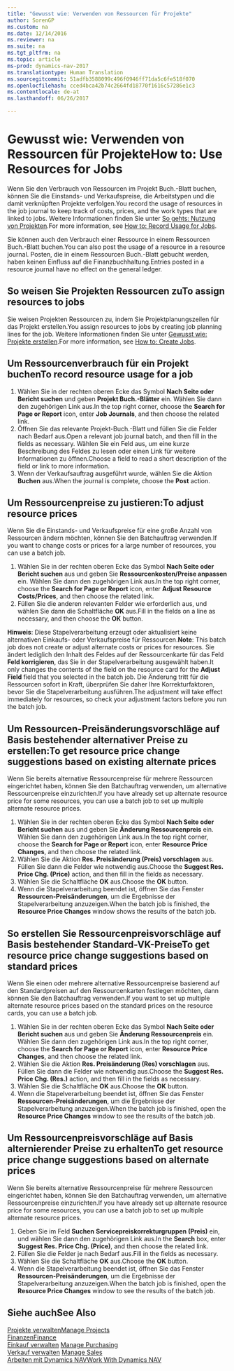 ```yaml
---
title: "Gewusst wie: Verwenden von Ressourcen für Projekte"
author: SorenGP
ms.custom: na
ms.date: 12/14/2016
ms.reviewer: na
ms.suite: na
ms.tgt_pltfrm: na
ms.topic: article
ms-prod: dynamics-nav-2017
ms.translationtype: Human Translation
ms.sourcegitcommit: 51adfb3588099c496f0946ff71da5c6fe518f070
ms.openlocfilehash: cced4bca42b74c2664fd18770f1616c57286e1c3
ms.contentlocale: de-at
ms.lasthandoff: 06/26/2017

---
```


# <a name="how-to-use-resources-for-jobs"></a><span data-ttu-id="c4799-102">Gewusst wie: Verwenden von Ressourcen für Projekte</span><span class="sxs-lookup"><span data-stu-id="c4799-102">How to: Use Resources for Jobs</span></span>
<span data-ttu-id="c4799-103">Wenn Sie den Verbrauch von Ressourcen im Projekt Buch.-Blatt buchen, können Sie die Einstands- und Verkaufspreise, die Arbeitstypen und die damit verknüpften Projekte verfolgen.</span><span class="sxs-lookup"><span data-stu-id="c4799-103">You record the usage of resources in the job journal to keep track of costs, prices, and the work types that are linked to jobs.</span></span> <span data-ttu-id="c4799-104">Weitere Informationen finden Sie unter [So gehts: Nutzung von Projekten](projects-how-record-job-usage.md).</span><span class="sxs-lookup"><span data-stu-id="c4799-104">For more information, see [How to: Record Usage for Jobs](projects-how-record-job-usage.md).</span></span>

<span data-ttu-id="c4799-105">Sie können auch den Verbrauch einer Ressource in einem Ressourcen Buch.-Blatt buchen.</span><span class="sxs-lookup"><span data-stu-id="c4799-105">You can also post the usage of a resource in a resource journal.</span></span> <span data-ttu-id="c4799-106">Posten, die in einem Ressourcen Buch.-Blatt gebucht werden, haben keinen Einfluss auf die Finanzbuchhaltung.</span><span class="sxs-lookup"><span data-stu-id="c4799-106">Entries posted in a resource journal have no effect on the general ledger.</span></span>

## <a name="to-assign-resources-to-jobs"></a><span data-ttu-id="c4799-107">So weisen Sie Projekten Ressourcen zu</span><span class="sxs-lookup"><span data-stu-id="c4799-107">To assign resources to jobs</span></span>
<span data-ttu-id="c4799-108">Sie weisen Projekten Ressourcen zu, indem Sie Projektplanungszeilen für das Projekt erstellen.</span><span class="sxs-lookup"><span data-stu-id="c4799-108">You assign resources to jobs by creating job planning lines for the job.</span></span> <span data-ttu-id="c4799-109">Weitere Informationen finden Sie unter [Gewusst wie: Projekte erstellen](projects-how-create-jobs.md).</span><span class="sxs-lookup"><span data-stu-id="c4799-109">For more information, see [How to: Create Jobs](projects-how-create-jobs.md).</span></span>

## <a name="to-record-resource-usage-for-a-job"></a><span data-ttu-id="c4799-110">Um Ressourcenverbrauch für ein Projekt buchen</span><span class="sxs-lookup"><span data-stu-id="c4799-110">To record resource usage for a job</span></span>

1. <span data-ttu-id="c4799-111">Wählen Sie in der rechten oberen Ecke das Symbol **Nach Seite oder Bericht suchen** und geben **Projekt Buch.-Blätter** ein. Wählen Sie dann den zugehörigen Link aus.</span><span class="sxs-lookup"><span data-stu-id="c4799-111">In the top right corner, choose the **Search for Page or Report** icon, enter **Job Journals**, and then choose the related link.</span></span>
2. <span data-ttu-id="c4799-112">Öffnen Sie das relevante Projekt-Buch.-Blatt und füllen Sie die Felder nach Bedarf aus.</span><span class="sxs-lookup"><span data-stu-id="c4799-112">Open a relevant job journal batch, and then fill in the fields as necessary.</span></span> <span data-ttu-id="c4799-113">Wählen Sie ein Feld aus, um eine kurze Beschreibung des Feldes zu lesen oder einen Link für weitere Informationen zu öffnen.</span><span class="sxs-lookup"><span data-stu-id="c4799-113">Choose a field to read a short description of the field or link to more information.</span></span>
3. <span data-ttu-id="c4799-114">Wenn der Verkaufsauftrag ausgeführt wurde, wählen Sie die Aktion **Buchen** aus.</span><span class="sxs-lookup"><span data-stu-id="c4799-114">When the journal is complete, choose the **Post** action.</span></span>

## <a name="to-adjust-resource-prices"></a><span data-ttu-id="c4799-115">Um Ressourcenpreise zu justieren:</span><span class="sxs-lookup"><span data-stu-id="c4799-115">To adjust resource prices</span></span>  
<span data-ttu-id="c4799-116">Wenn Sie die Einstands- und Verkaufspreise für eine große Anzahl von Ressourcen ändern möchten, können Sie den Batchauftrag verwenden.</span><span class="sxs-lookup"><span data-stu-id="c4799-116">If you want to change costs or prices for a large number of resources, you can use a batch job.</span></span>  

1. <span data-ttu-id="c4799-117">Wählen Sie in der rechten oberen Ecke das Symbol **Nach Seite oder Bericht suchen** aus und geben Sie **Ressourcenkosten/Preise anpassen** ein. Wählen Sie dann den zugehörigen Link aus.</span><span class="sxs-lookup"><span data-stu-id="c4799-117">In the top right corner, choose the **Search for Page or Report** icon, enter **Adjust Resource Costs/Prices**, and then choose the related link.</span></span>
2. <span data-ttu-id="c4799-118">Füllen Sie die anderen relevanten Felder wie erforderlich aus, und wählen Sie dann die Schaltfläche **OK** aus.</span><span class="sxs-lookup"><span data-stu-id="c4799-118">Fill in the fields on a line as necessary, and then choose the **OK** button.</span></span>

<span data-ttu-id="c4799-119">**Hinweis**: Diese Stapelverarbeitung erzeugt oder aktualisiert keine alternativen Einkaufs- oder Verkaufspreise für Ressourcen.</span><span class="sxs-lookup"><span data-stu-id="c4799-119">**Note**: This batch job does not create or adjust alternate costs or prices for resources.</span></span> <span data-ttu-id="c4799-120">Sie ändert lediglich den Inhalt des Feldes auf der Ressourcenkarte für das Feld **Feld korrigieren**, das Sie in der Stapelverarbeitung ausgewählt haben.</span><span class="sxs-lookup"><span data-stu-id="c4799-120">It only changes the contents of the field on the resource card for the **Adjust Field** field that you selected in the batch job.</span></span> <span data-ttu-id="c4799-121">Die Änderung tritt für die Ressourcen sofort in Kraft, überprüfen Sie daher Ihre Korrekturfaktoren, bevor Sie die Stapelverarbeitung ausführen.</span><span class="sxs-lookup"><span data-stu-id="c4799-121">The adjustment will take effect immediately for resources, so check your adjustment factors before you run the batch job.</span></span>

## <a name="to-get-resource-price-change-suggestions-based-on-existing-alternate-prices"></a><span data-ttu-id="c4799-122">Um Ressourcen-Preisänderungsvorschläge auf Basis bestehender alternativer Preise zu erstellen:</span><span class="sxs-lookup"><span data-stu-id="c4799-122">To get resource price change suggestions based on existing alternate prices</span></span>  
<span data-ttu-id="c4799-123">Wenn Sie bereits alternative Ressourcenpreise für mehrere Ressourcen eingerichtet haben, können Sie den Batchauftrag verwenden, um alternative Ressourcenpreise einzurichten.</span><span class="sxs-lookup"><span data-stu-id="c4799-123">If you have already set up alternate resource price for some resources, you can use a batch job to set up multiple alternate resource prices.</span></span>

1. <span data-ttu-id="c4799-124">Wählen Sie in der rechten oberen Ecke das Symbol **Nach Seite oder Bericht suchen** aus und geben Sie **Änderung Ressourcenpreis** ein. Wählen Sie dann den zugehörigen Link aus.</span><span class="sxs-lookup"><span data-stu-id="c4799-124">In the top right corner, choose the **Search for Page or Report** icon, enter **Resource Price Changes**, and then choose the related link.</span></span>
2. <span data-ttu-id="c4799-125">Wählen Sie die Aktion **Res. Preisänderung (Preis) vorschlagen** aus. Füllen Sie dann die Felder wie notwendig aus.</span><span class="sxs-lookup"><span data-stu-id="c4799-125">Choose the **Suggest Res. Price Chg. (Price)** action, and then fill in the fields as necessary.</span></span>
3. <span data-ttu-id="c4799-126">Wählen Sie die Schaltfläche **OK** aus.</span><span class="sxs-lookup"><span data-stu-id="c4799-126">Choose the **OK** button.</span></span>  
4. <span data-ttu-id="c4799-127">Wenn die Stapelverarbeitung beendet ist, öffnen Sie das Fenster **Ressourcen-Preisänderungen**, um die Ergebnisse der Stapelverarbeitung anzuzeigen.</span><span class="sxs-lookup"><span data-stu-id="c4799-127">When the batch job is finished, the **Resource Price Changes** window shows the results of the batch job.</span></span>

## <a name="to-get-resource-price-change-suggestions-based-on-standard-prices"></a><span data-ttu-id="c4799-128">So erstellen Sie Ressourcenpreisvorschläge auf Basis bestehender Standard-VK-Preise</span><span class="sxs-lookup"><span data-stu-id="c4799-128">To get resource price change suggestions based on standard prices</span></span>  
<span data-ttu-id="c4799-129">Wenn Sie einen oder mehrere alternative Ressourcenpreise basierend auf den Standardpreisen auf den Ressourcenkarten festlegen möchten, dann können Sie den Batchauftrag verwenden.</span><span class="sxs-lookup"><span data-stu-id="c4799-129">If you want to set up multiple alternate resource prices based on the standard prices on the resource cards, you can use a batch job.</span></span>  

1. <span data-ttu-id="c4799-130">Wählen Sie in der rechten oberen Ecke das Symbol **Nach Seite oder Bericht suchen** aus und geben Sie **Änderung Ressourcenpreis** ein. Wählen Sie dann den zugehörigen Link aus.</span><span class="sxs-lookup"><span data-stu-id="c4799-130">In the top right corner, choose the **Search for Page or Report** icon, enter **Resource Price Changes**, and then choose the related link.</span></span>
2. <span data-ttu-id="c4799-131">Wählen Sie die Aktion **Res. Preisänderung (Res) vorschlagen** aus. Füllen Sie dann die Felder wie notwendig aus.</span><span class="sxs-lookup"><span data-stu-id="c4799-131">Choose the **Suggest Res. Price Chg. (Res.)** action, and then fill in the fields as necessary.</span></span>  
3. <span data-ttu-id="c4799-132">Wählen Sie die Schaltfläche **OK** aus.</span><span class="sxs-lookup"><span data-stu-id="c4799-132">Choose the **OK** button.</span></span>  
4. <span data-ttu-id="c4799-133">Wenn die Stapelverarbeitung beendet ist, öffnen Sie das Fenster **Ressourcen-Preisänderungen**, um die Ergebnisse der Stapelverarbeitung anzuzeigen.</span><span class="sxs-lookup"><span data-stu-id="c4799-133">When the batch job is finished, open the **Resource Price Changes** window to see the results of the batch job.</span></span>

## <a name="to-get-resource-price-change-suggestions-based-on-alternate-prices"></a><span data-ttu-id="c4799-134">Um Ressourcenpreisvorschläge auf Basis alternierender Preise zu erhalten</span><span class="sxs-lookup"><span data-stu-id="c4799-134">To get resource price change suggestions based on alternate prices</span></span>  
<span data-ttu-id="c4799-135">Wenn Sie bereits alternative Ressourcenpreise für mehrere Ressourcen eingerichtet haben, können Sie den Batchauftrag verwenden, um alternative Ressourcenpreise einzurichten.</span><span class="sxs-lookup"><span data-stu-id="c4799-135">If you have already set up alternate resource price for some resources, you can use a batch job to set up multiple alternate resource prices.</span></span>

1. <span data-ttu-id="c4799-136">Geben Sie im Feld **Suchen** **Servicepreiskorrekturgruppen (Preis)** ein, und wählen Sie dann den zugehörigen Link aus.</span><span class="sxs-lookup"><span data-stu-id="c4799-136">In the **Search** box, enter **Suggest Res. Price Chg. (Price)**, and then choose the related link.</span></span>  
2. <span data-ttu-id="c4799-137">Füllen Sie die Felder je nach Bedarf aus.</span><span class="sxs-lookup"><span data-stu-id="c4799-137">Fill in the fields as necessary.</span></span>
3. <span data-ttu-id="c4799-138">Wählen Sie die Schaltfläche **OK** aus.</span><span class="sxs-lookup"><span data-stu-id="c4799-138">Choose the **OK** button.</span></span>  
4. <span data-ttu-id="c4799-139">Wenn die Stapelverarbeitung beendet ist, öffnen Sie das Fenster **Ressourcen-Preisänderungen**, um die Ergebnisse der Stapelverarbeitung anzuzeigen.</span><span class="sxs-lookup"><span data-stu-id="c4799-139">When the batch job is finished, open the **Resource Price Changes** window to see the results of the batch job.</span></span>

## <a name="see-also"></a><span data-ttu-id="c4799-140">Siehe auch</span><span class="sxs-lookup"><span data-stu-id="c4799-140">See Also</span></span>
[<span data-ttu-id="c4799-141">Projekte verwalten</span><span class="sxs-lookup"><span data-stu-id="c4799-141">Manage Projects</span></span>](projects-manage-projects.md)  
[<span data-ttu-id="c4799-142">Finanzen</span><span class="sxs-lookup"><span data-stu-id="c4799-142">Finance</span></span>](finance-setup.md)  
<span data-ttu-id="c4799-143">[Einkauf verwalten](purchasing-manage-purchasing.md)       </span><span class="sxs-lookup"><span data-stu-id="c4799-143">[Manage Purchasing](purchasing-manage-purchasing.md)       </span></span>  
<span data-ttu-id="c4799-144">[Verkauf verwalten](sales-manage-sales.md)   </span><span class="sxs-lookup"><span data-stu-id="c4799-144">[Manage Sales](sales-manage-sales.md)   </span></span>  
[<span data-ttu-id="c4799-145">Arbeiten mit Dynamics NAV</span><span class="sxs-lookup"><span data-stu-id="c4799-145">Work With Dynamics NAV</span></span>](ui-work-product.md)  

